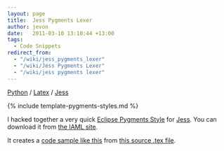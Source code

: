 ```yaml
---
layout: page
title:  Jess Pygments Lexer
author: jevon
date:   2011-03-10 13:10:44 +13:00
tags:
  - Code Snippets
redirect_from:
  - "/wiki/jess_pygments_lexer"
  - "/wiki/Jess Pygments Lexer"
  - "/wiki/jess pygments lexer"
---
```


[Python](Python.md) / [Latex](Latex.md) / [Jess](Jess.md)

{% include template-pygments-styles.md %}

I hacked together a very quick [Eclipse Pygments Style](Eclipse_Pygments_Style.md) for [Jess](Jess.md). You can download it from <a href="http://code.google.com/p/iaml/source/browse/trunk/org.openiaml.docs.tools/latex/pygments-jess/">the IAML site</a>.

It creates a <a href="http://iaml.googlecode.com/svn/trunk/org.openiaml.docs.tools/latex/pygments-jess/code-sample-jess.pdf">code sample like this</a> from <a href="http://code.google.com/p/iaml/source/browse/trunk/org.openiaml.docs.tools/latex/pygments-jess/code-sample.tex">this source .tex file</a>.
